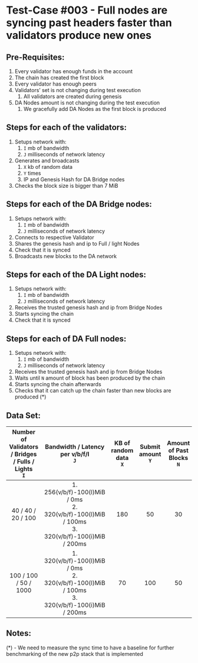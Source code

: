 # Test-Case #003 - Full nodes are syncing past headers faster than validators produce new ones

## Pre-Requisites:

1. Every validator has enough funds in the account
2. The chain has created the first block
3. Every validator has enough peers
4. Validators’ set is not changing during test execution
   1. All validators are created during genesis
5. DA Nodes amount is not changing during the test execution
   1. We gracefully add DA Nodes as the first block is produced

## Steps for each of the validators:

1. Setups network with:
   1. `I` mb of bandwidth
   2. `J` milliseconds of network latency
2. Generates and broadcasts
   1. `X` kb of random data
   2. `Y` times
   3. IP and Genesis Hash for DA Bridge nodes
3. Checks the block size is bigger than 7 MiB

## Steps for each of the DA Bridge nodes:

1. Setups network with:
   1. `I` mb of bandwidth
   2. `J` milliseconds of network latency
2. Connects to respective Validator
3. Shares the genesis hash and ip to Full / light Nodes
4. Check that it is synced
5. Broadcasts new blocks to the DA network

## Steps for each of the DA Light nodes:

1. Setups network with:
   1. `I` mb of bandwidth
   2. `J` milliseconds of network latency
2. Receives the trusted genesis hash and ip from Bridge Nodes
3. Starts syncing the chain
4. Check that it is synced

## Steps for each of DA Full nodes:

1. Setups network with:
   1. `I` mb of bandwidth
   2. `J` milliseconds of network latency
2. Receives the trusted genesis hash and ip from Bridge Nodes
3. Waits until `N` amount of block has been produced by the chain
4. Starts syncing the chain afterwards
5. Checks that it can catch up the chain faster than new blocks are produced (\*)

## Data Set:

| Number of Validators / Bridges / Fulls / Lights <br/> `I` |                               Bandwidth / Latency per v/b/f/l <br/> `J`                                | KB of random data <br/> `X` | Submit amount <br/> `Y` | Amount of Past Blocks <br/> `N` |
|:---------------------------------------------------------:|:------------------------------------------------------------------------------------------------------:|:---------------------------:|:-----------------------:|:-------------------------------:|
|                    40 / 40 / 20 / 100                     | 1. 256(v/b/f)-100(l)MiB / 0ms <br/>2. 320(v/b/f)-100(l)MiB / 100ms<br/>3. 320(v/b/f)-100(i)MiB / 200ms |             180             |           50            |               30                |
|                   100 / 100 / 50 / 1000                   | 1. 320(v/b/f)-100(l)MiB / 0ms<br/>2. 320(v/b/f)-100(l)MiB / 100ms<br/>3. 320(v/b/f)-100(i)MiB / 200ms  |             70              |           100           |               50                |

## Notes:

(\*) - We need to measure the sync time to have a baseline for further benchmarking of the new p2p stack that is implemented
